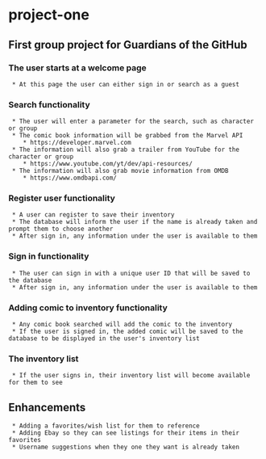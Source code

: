 # project-one
## **First group project for Guardians of the GitHub**

### **The user starts at a welcome page**
     * At this page the user can either sign in or search as a guest
### **Search functionality**
     * The user will enter a parameter for the search, such as character or group
     * The comic book information will be grabbed from the Marvel API
        * https://developer.marvel.com
     * The information will also grab a trailer from YouTube for the character or group
        * https://www.youtube.com/yt/dev/api-resources/
     * The information will also grab movie information from OMDB
        * https://www.omdbapi.com/
### **Register user functionality**
     * A user can register to save their inventory
     * The database will inform the user if the name is already taken and prompt them to choose another
     * After sign in, any information under the user is available to them
### **Sign in functionality**
     * The user can sign in with a unique user ID that will be saved to the database
     * After sign in, any information under the user is available to them
### **Adding comic to inventory functionality**
     * Any comic book searched will add the comic to the inventory
     * If the user is signed in, the added comic will be saved to the database to be displayed in the user's inventory list
### **The inventory list**
     * If the user signs in, their inventory list will become available for them to see
## **Enhancements**
     * Adding a favorites/wish list for them to reference
     * Adding Ebay so they can see listings for their items in their favorites
     * Username suggestions when they one they want is already taken